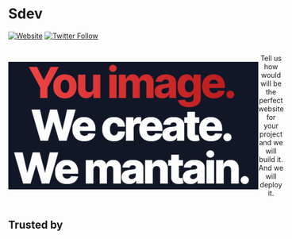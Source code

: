 # Sdev

[![Website](https://img.shields.io/website?label=sdev.gg&style=for-the-badge&url=https%3A%2F%2Fsdev.gg)](https://sdev.gg)
[![Twitter Follow](https://img.shields.io/twitter/follow/SdevGG?color=1DA1F2&logo=twitter&style=for-the-badge)](https://twitter.com/intent/follow?original_referer=https%3A%2F%2Fgithub.com%2FSdev-gg&screen_name=SdevGG)

<div style="display: flex; align-items: center; text-align: center;">
    <img src="https://raw.githubusercontent.com/Sdev-gg/.github/production/profile/assets/title.gif" alt="You imagine. We create. We mantain.">
    <p>Tell us how would will be the perfect website for your project and we will build it. And we will deploy it.</p>
</div>

## Trusted by

<div>
